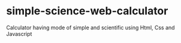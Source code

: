 # simple-science-web-calculator
Calculator having mode of simple and scientific using Html, Css and Javascript
